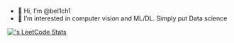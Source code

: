- 👋 Hi, I’m @bel1ch1
- 👀 I’m interested in computer vision and ML/DL. Simply put Data science

[![<andreyBELL>'s LeetCode Stats](https://leetcode-stats.vercel.app/api?username<andreyBELL>&theme=<dark>)](https://github.com/JeremyTsaii/leetcode-stats)
<!---
bel1ch1/bel1ch1 is a ✨ special ✨ repository because its `README.md` (this file) appears on your GitHub profile.
You can click the Preview link to take a look at your changes.
--->
